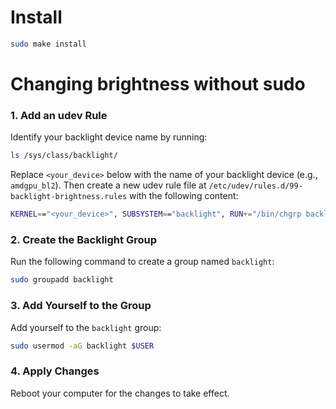 # Install
```sh
sudo make install
```
# Changing brightness without sudo
### 1. Add an udev Rule
Identify your backlight device name by running:

```bash
ls /sys/class/backlight/
```

Replace `<your_device>` below with the name of your backlight device (e.g., `amdgpu_bl2`). Then create a new udev rule file at `/etc/udev/rules.d/99-backlight-brightness.rules` with the following content:

```bash
KERNEL=="<your_device>", SUBSYSTEM=="backlight", RUN+="/bin/chgrp backlight /sys/class/backlight/<your_device>/brightness", RUN+="/bin/chmod 0664 /sys/class/backlight/<your_device>/brightness"
```

### 2. Create the Backlight Group
Run the following command to create a group named `backlight`:

```bash
sudo groupadd backlight
```

### 3. Add Yourself to the Group
Add yourself  to the `backlight` group:

```bash
sudo usermod -aG backlight $USER
```

### 4. Apply Changes
Reboot your computer for the changes to take effect.
